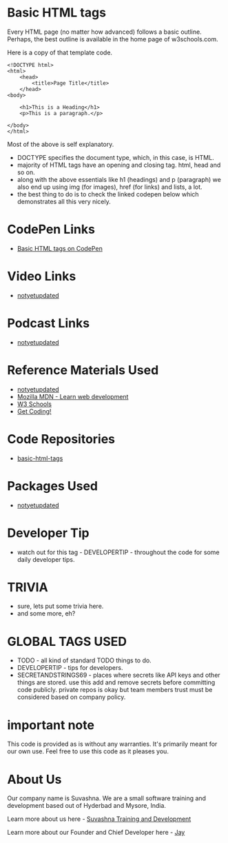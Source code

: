 # Basic HTML tags

Every HTML page (no matter how advanced) follows a basic outline. Perhaps, the best outline is available in the home page of w3schools.com. 

Here is a copy of that template code. 

    <!DOCTYPE html>
    <html>
        <head>
            <title>Page Title</title>
        </head>
    <body>

        <h1>This is a Heading</h1>
        <p>This is a paragraph.</p>

    </body>
    </html>

Most of the above is self explanatory. 

* DOCTYPE specifies the document type, which, in this case, is HTML.
* majority of HTML tags have an opening and closing tag. html, head and so on.
* along with the above essentials like h1 (headings) and p (paragraph) we also end up using img (for images), href (for links) and lists, a lot. 
* the best thing to do is to check the linked codepen below which demonstrates all this very nicely.

# CodePen Links

* [Basic HTML tags on CodePen](https://codepen.io/jay-pancodu/pen/PoZwgpZ)

# Video Links

* [notyetupdated](Link)

# Podcast Links

* [notyetupdated](Link)

# Reference Materials Used 

* [notyetupdated](Link)
* [Mozilla MDN - Learn web development](https://developer.mozilla.org/en-US/docs/Learn)
* [W3 Schools](https://www.w3schools.com)
* [Get Coding!](https://getcodingkids.com/missions/)

# Code Repositories

* [basic-html-tags](../WebCode/basic-html-tags/)

# Packages Used 

* [notyetupdated](Link)

# Developer Tip 

* watch out for this tag - DEVELOPERTIP - throughout the code for some daily developer tips.

# TRIVIA 

* sure, lets put some trivia here.
* and some more, eh?

# GLOBAL TAGS USED

* TODO - all kind of standard TODO things to do. 
* DEVELOPERTIP - tips for developers.
* SECRETANDSTRINGS69 - places where secrets like API keys and other things are stored. use this add and remove secrets before committing code publicly. private repos is okay but team members trust must be considered based on company policy. 

# important note 

This code is provided as is without any warranties. It's primarily meant for our own use. Feel free to use this code as it pleases you.

# About Us

Our company name is Suvashna. We are a small software training and development based out of Hyderbad and Mysore, India. 

Learn more about us here - [Suvashna Training and Development](https://suvashna.com)

Learn more about our Founder and Chief Developer here - [Jay](http://thechalakas.com)